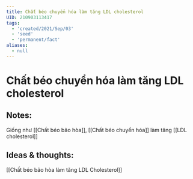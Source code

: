 ```yaml
---
title: Chất béo chuyển hóa làm tăng LDL cholesterol
UID: 210903113417
tags:
  - 'created/2021/Sep/03'
  - 'seed'
  - 'permanent/fact'
aliases:
  - null
---
```

# Chất béo chuyển hóa làm tăng LDL cholesterol

## Notes:
Giống như [[Chất béo bão hòa]], [[Chất béo chuyển hóa]] làm tăng [[LDL cholesterol]]

## Ideas & thoughts:
[[Chất béo bão hòa làm tăng LDL Cholesterol]]
